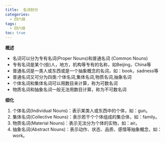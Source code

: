 ```yaml
---
title:  名词划分
categories:
  - 四六级
tags:
  - 四六级
toc: true 
---
```


**概述**

* 名词可以分为专有名词(Proper Nouns)和普通名词 (Common Nouns)
* 专有名词是某个(些)人，地方，机构等专有的名称，如Beijing，China等
* 普通名词是一类人或东西或是一个抽象概念的名词，如：book，sadness等
* 普通名词又可分为四类:个体名词,集体名词,物质名词,抽象名词
* 个体名词和集体名词可以用数目来计算，称为可数名词
* 物质名词和抽象名词一般无法用数目计算，称为不可数名词

**细化**

1. 个体名词(Individual Nouns)：表示某类人或东西中的个体，如：gun。
2. 集体名词(Collective Nouns)：表示若干个个体组成的集合体，如：family。
3. 物质名词(Material Nouns)：表示无法分为个体的实物，如：air。
4. 抽象名词(Abstract Nouns)：表示动作、状态、品质、感情等抽象概念，如：work。

　
